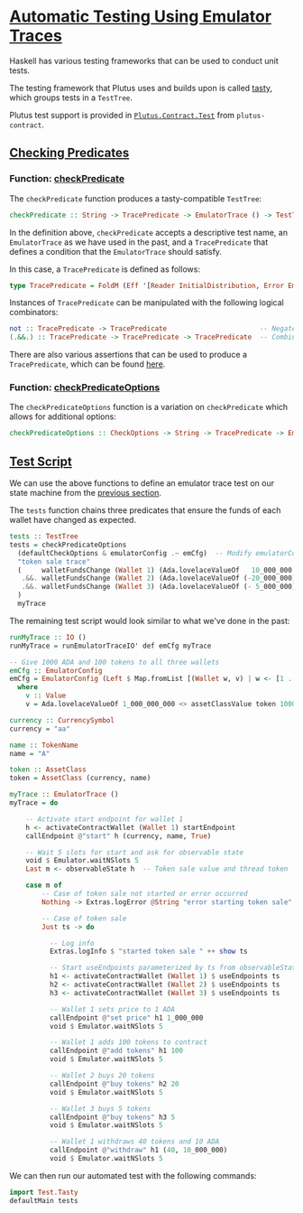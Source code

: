# [Automatic Testing Using Emulator Traces](https://youtu.be/zW3D2iM5uVg?t=2016)

Haskell has various testing frameworks that can be used to conduct unit tests.

The testing framework that Plutus uses and builds upon is called [tasty](https://hackage.haskell.org/package/tasty), which groups tests in a `TestTree`.

Plutus test support is provided in [`Plutus.Contract.Test`](https://alpha.marlowe.iohkdev.io/doc/haddock/plutus-contract/html/Plutus-Contract-Test.html) from `plutus-contract`.

## [Checking Predicates](https://youtu.be/zW3D2iM5uVg?t=2096)

### Function: [checkPredicate](https://youtu.be/zW3D2iM5uVg?t=2106)

The `checkPredicate` function produces a tasty-compatible `TestTree`:

```haskell
checkPredicate :: String -> TracePredicate -> EmulatorTrace () -> TestTree
```

In the definition above, `checkPredicate` accepts a descriptive test name, an `EmulatorTrace` as we have used in the past, and a `TracePredicate` that defines a condition that the `EmulatorTrace` should satisfy.

In this case, a `TracePredicate` is defined as follows:

```haskell
type TracePredicate = FoldM (Eff '[Reader InitialDistribution, Error EmulatorFoldErr, Writer (Doc Void)]) EmulatorEvent Bool
```

Instances of `TracePredicate` can be manipulated with the following logical combinators:

```haskell
not :: TracePredicate -> TracePredicate                       -- Negates a predicate
(.&&.) :: TracePredicate -> TracePredicate -> TracePredicate  -- Combines two predicates
```

There are also various assertions that can be used to produce a `TracePredicate`, which can be found [here](https://alpha.marlowe.iohkdev.io/doc/haddock/plutus-contract/html/Plutus-Contract-Test.html).

### Function: [checkPredicateOptions](https://youtu.be/zW3D2iM5uVg?t=2132)

The `checkPredicateOptions` function is a variation on `checkPredicate` which allows for additional options:

```haskell
checkPredicateOptions :: CheckOptions -> String -> TracePredicate -> EmulatorTrace () -> TestTree
```

## [Test Script](https://youtu.be/zW3D2iM5uVg?t=2326)

We can use the above functions to define an emulator trace test on our state machine from the [previous section](./1_Another-State-Machine-Example:-Token-Sale.md).

The `tests` function chains three predicates that ensure the funds of each wallet have changed as expected.

```haskell
tests :: TestTree
tests = checkPredicateOptions
  (defaultCheckOptions & emulatorConfig .~ emCfg)  -- Modify emulatorConfig to have value of emCfg
  "token sale trace"
  (     walletFundsChange (Wallet 1) (Ada.lovelaceValueOf   10_000_000  <> assetClassValue token (-60))
   .&&. walletFundsChange (Wallet 2) (Ada.lovelaceValueOf (-20_000_000) <> assetClassValue token   20)
   .&&. walletFundsChange (Wallet 3) (Ada.lovelaceValueOf (- 5_000_000) <> assetClassValue token    5)
  )
  myTrace
```

The remaining test script would look similar to what we've done in the past:

```haskell
runMyTrace :: IO ()
runMyTrace = runEmulatorTraceIO' def emCfg myTrace

-- Give 1000 ADA and 100 tokens to all three wallets
emCfg :: EmulatorConfig
emCfg = EmulatorConfig (Left $ Map.fromList [(Wallet w, v) | w <- [1 .. 3]]) def def
  where
    v :: Value
    v = Ada.lovelaceValueOf 1_000_000_000 <> assetClassValue token 1000

currency :: CurrencySymbol
currency = "aa"

name :: TokenName
name = "A"

token :: AssetClass
token = AssetClass (currency, name)

myTrace :: EmulatorTrace ()
myTrace = do

    -- Activate start endpoint for wallet 1
    h <- activateContractWallet (Wallet 1) startEndpoint
    callEndpoint @"start" h (currency, name, True)

    -- Wait 5 slots for start and ask for observable state
    void $ Emulator.waitNSlots 5
    Last m <- observableState h  -- Token sale value and thread token

    case m of
        -- Case of token sale not started or error occurred
        Nothing -> Extras.logError @String "error starting token sale"

        -- Case of token sale
        Just ts -> do

          -- Log info
          Extras.logInfo $ "started token sale " ++ show ts

          -- Start useEndpoints parameterized by ts from observableState
          h1 <- activateContractWallet (Wallet 1) $ useEndpoints ts
          h2 <- activateContractWallet (Wallet 2) $ useEndpoints ts
          h3 <- activateContractWallet (Wallet 3) $ useEndpoints ts

          -- Wallet 1 sets price to 1 ADA
          callEndpoint @"set price" h1 1_000_000
          void $ Emulator.waitNSlots 5

          -- Wallet 1 adds 100 tokens to contract
          callEndpoint @"add tokens" h1 100
          void $ Emulator.waitNSlots 5

          -- Wallet 2 buys 20 tokens
          callEndpoint @"buy tokens" h2 20
          void $ Emulator.waitNSlots 5

          -- Wallet 3 buys 5 tokens
          callEndpoint @"buy tokens" h3 5
          void $ Emulator.waitNSlots 5

          -- Wallet 1 withdraws 40 tokens and 10 ADA
          callEndpoint @"withdraw" h1 (40, 10_000_000)
          void $ Emulator.waitNSlots 5
```

We can then run our automated test with the following commands:

```haskell
import Test.Tasty
defaultMain tests
```
